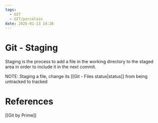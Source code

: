 ```yaml
---
tags:
  - GIT
  - GIT/porcelain
date: 2025-01-13 14:26
---
```

# Git - Staging
Staging is the process to add a file in the working directory to the staged area in order to include it in the next commit.

NOTE: Staging a file, change its [[Git - Files status|status]] from being untracked to tracked

# References
[[Git by Prime]]

